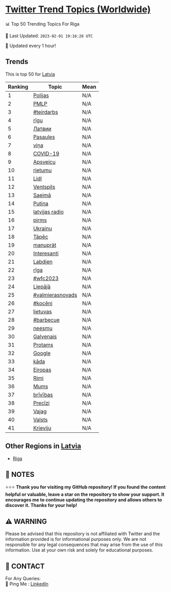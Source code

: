 [Twitter Trend Topics (Worldwide)](https://github.com/ErcinDedeoglu/Twitter-Trend-Topics)
==========


📊 Top 50 Trending Topics For Riga

📆 Last Updated: `2023-02-01 19:16:26 UTC`

🔧 Updated every 1 hour!


## Trends

This is top 50 for [Latvia](</Latvia>)

| Ranking | Topic | Mean |
| ------- | ------------ | ------------ |
| 1 | [Polijas](http://twitter.com/search?q=Polijas) | N/A |
| 2 | [PMLP](http://twitter.com/search?q=PMLP) | N/A |
| 3 | [#teirdarbs](http://twitter.com/search?q=%23teirdarbs) | N/A |
| 4 | [rīgu](http://twitter.com/search?q=r%c4%abgu) | N/A |
| 5 | [Латвии](http://twitter.com/search?q=%d0%9b%d0%b0%d1%82%d0%b2%d0%b8%d0%b8) | N/A |
| 6 | [Pasaules](http://twitter.com/search?q=Pasaules) | N/A |
| 7 | [viņa](http://twitter.com/search?q=vi%c5%86a) | N/A |
| 8 | [COVID-19](http://twitter.com/search?q=COVID-19) | N/A |
| 9 | [Apsveicu](http://twitter.com/search?q=Apsveicu) | N/A |
| 10 | [rietumu](http://twitter.com/search?q=rietumu) | N/A |
| 11 | [Lidl](http://twitter.com/search?q=Lidl) | N/A |
| 12 | [Ventspils](http://twitter.com/search?q=Ventspils) | N/A |
| 13 | [Saeimā](http://twitter.com/search?q=Saeim%c4%81) | N/A |
| 14 | [Putina](http://twitter.com/search?q=Putina) | N/A |
| 15 | [latvijas radio](http://twitter.com/search?q=latvijas+radio) | N/A |
| 16 | [pirms](http://twitter.com/search?q=pirms) | N/A |
| 17 | [Ukrainu](http://twitter.com/search?q=Ukrainu) | N/A |
| 18 | [Tāpēc](http://twitter.com/search?q=T%c4%81p%c4%93c) | N/A |
| 19 | [manuprāt](http://twitter.com/search?q=manupr%c4%81t) | N/A |
| 20 | [Interesanti](http://twitter.com/search?q=Interesanti) | N/A |
| 21 | [Labdien](http://twitter.com/search?q=Labdien) | N/A |
| 22 | [rīga](http://twitter.com/search?q=r%c4%abga) | N/A |
| 23 | [#wfc2023](http://twitter.com/search?q=%23wfc2023) | N/A |
| 24 | [Liepājā](http://twitter.com/search?q=Liep%c4%81j%c4%81) | N/A |
| 25 | [#valmierasnovads](http://twitter.com/search?q=%23valmierasnovads) | N/A |
| 26 | [#kocēni](http://twitter.com/search?q=%23koc%c4%93ni) | N/A |
| 27 | [lietuvas](http://twitter.com/search?q=lietuvas) | N/A |
| 28 | [#barbecue](http://twitter.com/search?q=%23barbecue) | N/A |
| 29 | [neesmu](http://twitter.com/search?q=neesmu) | N/A |
| 30 | [Galvenais](http://twitter.com/search?q=Galvenais) | N/A |
| 31 | [Protams](http://twitter.com/search?q=Protams) | N/A |
| 32 | [Google](http://twitter.com/search?q=Google) | N/A |
| 33 | [kāda](http://twitter.com/search?q=k%c4%81da) | N/A |
| 34 | [Eiropas](http://twitter.com/search?q=Eiropas) | N/A |
| 35 | [Rimi](http://twitter.com/search?q=Rimi) | N/A |
| 36 | [Mums](http://twitter.com/search?q=Mums) | N/A |
| 37 | [brīvības](http://twitter.com/search?q=br%c4%abv%c4%abbas) | N/A |
| 38 | [Precīzi](http://twitter.com/search?q=Prec%c4%abzi) | N/A |
| 39 | [Vajag](http://twitter.com/search?q=Vajag) | N/A |
| 40 | [Valsts](http://twitter.com/search?q=Valsts) | N/A |
| 41 | [Krieviju](http://twitter.com/search?q=Krieviju) | N/A |



## Other Regions in [Latvia](</Latvia>)

* [Riga](</Latvia/Riga.md>)



## 📝 NOTES

⭐⭐⭐ **Thank you for visiting my GitHub repository! If you found the content helpful or valuable, leave a star on the repository to show your support. It encourages me to continue updating the repository and allows others to discover it. Thanks for your help!**


## ⚠️ WARNING

Please be advised that this repository is not affiliated with Twitter and the information provided is for informational purposes only. We are not responsible for any legal consequences that may arise from the use of this information. Use at your own risk and solely for educational purposes.


## 📨 CONTACT

 For Any Queries:  
            🏓 Ping Me : [LinkedIn](https://www.linkedin.com/in/ercindedeoglu/)
